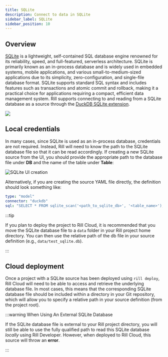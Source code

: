 ```yaml
---
title: SQLite
description: Connect to data in SQLite
sidebar_label: SQLite
sidebar_position: 10
---
```


<!-- WARNING: There are links to this page in source code. If you move it, find and replace the links and consider adding a redirect in docusaurus.config.js. -->

## Overview

[SQLite](https://www.sqlite.org/about.html) is a lightweight, self-contained SQL database engine renowned for its reliability, speed, and full-featured, serverless architecture. SQLite is primarily known as an in-process database and is widely used in embedded systems, mobile applications, and various small-to-medium-sized applications due to its simplicity, zero-configuration, and single-file database format. SQLite supports standard SQL syntax and includes features such as transactions and atomic commit and rollback, making it a practical choice for applications requiring a compact, efficient data management system. Rill supports connecting to and reading from a SQLite database as a source through the [DuckDB SQLite extension](https://duckdb.org/docs/extensions/sqlite.html).

<img src='/img/reference/connectors/sqlite/sqlite.png' class='centered' />
<br />

## Local credentials

In many cases, since SQLite is used as an in-process database, credentials are not required. Instead, Rill will need to know the path to the SQLite database file so that it can be read accordingly. If creating a new SQLite source from the UI, you should provide the appropriate path to the database file under **DB** and the name of the table under **Table**:

![SQLite UI creation](/img/reference/connectors/sqlite/sqlite_example.png)

Alternatively, if you are creating the source YAML file directly, the definition should look something like:

```yaml
type: "model"
connector: "duckdb"
sql: "SELECT * FROM sqlite_scan('<path_to_sqlite_db>', '<table_name>');"
```

:::tip

If you plan to deploy the project to Rill Cloud, it is recommended that you move the SQLite database file to a `data` folder in your Rill project home directory. You can then use the relative path of the db file in your source definition (e.g., `data/test_sqlite.db`).

:::

## Cloud deployment

Once a project with a SQLite source has been deployed using `rill deploy`, Rill Cloud will need to be able to access and retrieve the underlying database file. In most cases, this means that the corresponding SQLite database file should be included within a directory in your Git repository, which will allow you to specify a relative path in your source definition (from the project root).

:::warning When Using An External SQLite Database

If the SQLite database file is external to your Rill project directory, you will still be able to use the fully qualified path to read this SQLite database _locally_ using Rill Developer. However, when deployed to Rill Cloud, this source will throw an **error**.

:::